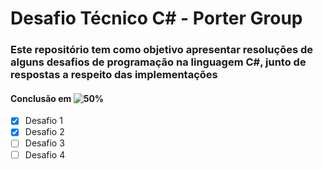 # Desafio Técnico C# - Porter Group

### Este repositório tem como objetivo apresentar resoluções de alguns desafios de programação na linguagem C#, junto de respostas a respeito das implementações

#### Conclusão em  ![50%](https://progress-bar.dev/50) 

- [x] Desafio 1
- [x] Desafio 2
- [ ] Desafio 3
- [ ] Desafio 4
